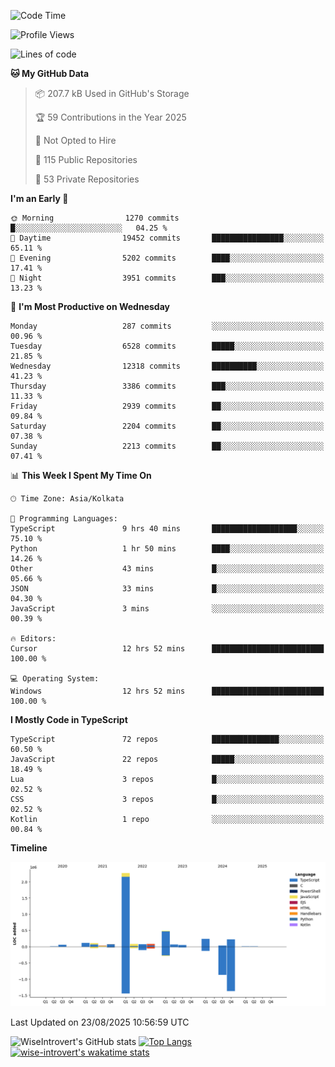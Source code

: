 <!--START_SECTION:waka-->
![Code Time](http://img.shields.io/badge/Code%20Time-2%2C454%20hrs%2038%20mins-blue)

![Profile Views](http://img.shields.io/badge/Profile%20Views-0-blue)

![Lines of code](https://img.shields.io/badge/From%20Hello%20World%20I%27ve%20Written-4.0%20million%20lines%20of%20code-blue)

**🐱 My GitHub Data** 

> 📦 207.7 kB Used in GitHub's Storage 
 > 
> 🏆 59 Contributions in the Year 2025
 > 
> 🚫 Not Opted to Hire
 > 
> 📜 115 Public Repositories 
 > 
> 🔑 53 Private Repositories 
 > 
**I'm an Early 🐤** 

```text
🌞 Morning                1270 commits        █░░░░░░░░░░░░░░░░░░░░░░░░   04.25 % 
🌆 Daytime                19452 commits       ████████████████░░░░░░░░░   65.11 % 
🌃 Evening                5202 commits        ████░░░░░░░░░░░░░░░░░░░░░   17.41 % 
🌙 Night                  3951 commits        ███░░░░░░░░░░░░░░░░░░░░░░   13.23 % 
```
📅 **I'm Most Productive on Wednesday** 

```text
Monday                   287 commits         ░░░░░░░░░░░░░░░░░░░░░░░░░   00.96 % 
Tuesday                  6528 commits        █████░░░░░░░░░░░░░░░░░░░░   21.85 % 
Wednesday                12318 commits       ██████████░░░░░░░░░░░░░░░   41.23 % 
Thursday                 3386 commits        ███░░░░░░░░░░░░░░░░░░░░░░   11.33 % 
Friday                   2939 commits        ██░░░░░░░░░░░░░░░░░░░░░░░   09.84 % 
Saturday                 2204 commits        ██░░░░░░░░░░░░░░░░░░░░░░░   07.38 % 
Sunday                   2213 commits        ██░░░░░░░░░░░░░░░░░░░░░░░   07.41 % 
```


📊 **This Week I Spent My Time On** 

```text
🕑︎ Time Zone: Asia/Kolkata

💬 Programming Languages: 
TypeScript               9 hrs 40 mins       ███████████████████░░░░░░   75.10 % 
Python                   1 hr 50 mins        ████░░░░░░░░░░░░░░░░░░░░░   14.26 % 
Other                    43 mins             █░░░░░░░░░░░░░░░░░░░░░░░░   05.66 % 
JSON                     33 mins             █░░░░░░░░░░░░░░░░░░░░░░░░   04.30 % 
JavaScript               3 mins              ░░░░░░░░░░░░░░░░░░░░░░░░░   00.39 % 

🔥 Editors: 
Cursor                   12 hrs 52 mins      █████████████████████████   100.00 % 

💻 Operating System: 
Windows                  12 hrs 52 mins      █████████████████████████   100.00 % 
```

**I Mostly Code in TypeScript** 

```text
TypeScript               72 repos            ███████████████░░░░░░░░░░   60.50 % 
JavaScript               22 repos            █████░░░░░░░░░░░░░░░░░░░░   18.49 % 
Lua                      3 repos             █░░░░░░░░░░░░░░░░░░░░░░░░   02.52 % 
CSS                      3 repos             █░░░░░░░░░░░░░░░░░░░░░░░░   02.52 % 
Kotlin                   1 repo              ░░░░░░░░░░░░░░░░░░░░░░░░░   00.84 % 
```



**Timeline**

![Lines of Code chart](https://raw.githubusercontent.com/wise-introvert/wise-introvert/master/assets/bar_graph.png)


 Last Updated on 23/08/2025 10:56:59 UTC
<!--END_SECTION:waka-->

![WiseIntrovert's GitHub stats](https://github-readme-stats.vercel.app/api?username=wise-introvert&count_private=true&show_icons=true)
[![Top Langs](https://github-readme-stats.vercel.app/api/top-langs/?username=wise-introvert&langs_count=10)](https://github.com/anuraghazra/github-readme-stats)
[![wise-introvert's wakatime stats](https://github-readme-stats.vercel.app/api/wakatime?username=wiseintrovert)](https://github.com/anuraghazra/github-readme-stats)
